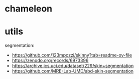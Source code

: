 # chameleon

# utils

segmentation:
- https://github.com/123mpozzi/skinny?tab=readme-ov-file
- https://zenodo.org/records/6973396
- https://archive.ics.uci.edu/dataset/229/skin+segmentation
- https://github.com/MRE-Lab-UMD/abd-skin-segmentation